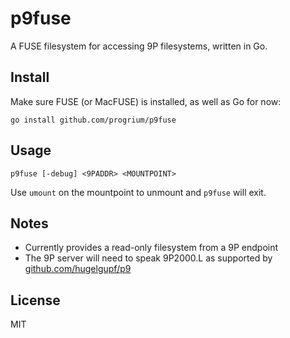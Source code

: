 # p9fuse

A FUSE filesystem for accessing 9P filesystems, written in Go.

## Install

Make sure FUSE (or MacFUSE) is installed, as well as Go for now:

```
go install github.com/progrium/p9fuse
```

## Usage

```
p9fuse [-debug] <9PADDR> <MOUNTPOINT>
```

Use `umount` on the mountpoint to unmount and `p9fuse` will exit.

## Notes

* Currently provides a read-only filesystem from a 9P endpoint
* The 9P server will need to speak 9P2000.L as supported by [github.com/hugelgupf/p9](https://github.com/hugelgupf/p9)

## License

MIT